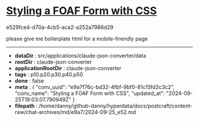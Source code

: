 # [Styling a FOAF Form with CSS](https://claude.ai/chat/e9a7f76c-bd32-4fbf-9bf0-81c15fd2c3c2)

e529fce4-d70a-4cb5-aca2-a252a7986d29

please give me boilerplate html for a mobile-friendly page

---

* **dataDir** : src/applications/claude-json-converter/data
* **rootDir** : claude-json-converter
* **applicationRootDir** : claude-json-converter
* **tags** : p10.p20.p30.p40.p50
* **done** : false
* **meta** : {
  "conv_uuid": "e9a7f76c-bd32-4fbf-9bf0-81c15fd2c3c2",
  "conv_name": "Styling a FOAF Form with CSS",
  "updated_at": "2024-09-25T19:03:07.790949Z"
}
* **filepath** : /home/danny/github-danny/hyperdata/docs/postcraft/content-raw/chat-archives/md/e9a7/2024-09-25_e52.md